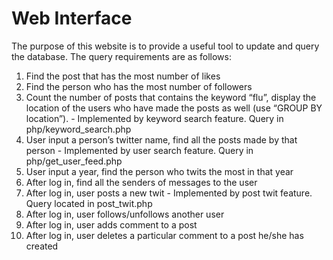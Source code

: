 # Web Interface
The purpose of this website is to provide a useful tool to update and query the database.
The query requirements are as follows:

1. Find the post that has the most number of likes
2. Find the person who has the most number of followers
3. Count the number of posts that contains the keyword “flu”, display the location of the users who have made the posts as well (use “GROUP BY location”). - Implemented by keyword search feature. Query in php/keyword_search.php
4. User input a person’s twitter name, find all the posts made by that person - Implemented by user search feature. Query in php/get_user_feed.php
5. User input a year, find the person who twits the most in that year
6. After log in, find all the senders of messages to the user
7. After log in, user posts a new twit - Implemented by post twit feature. Query located in post_twit.php
8. After log in, user follows/unfollows another user
9. After log in, user adds comment to a post
10. After log in, user deletes a particular comment to a post he/she has created
